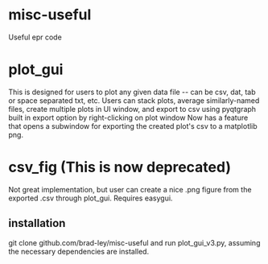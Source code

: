 # misc-useful
Useful epr code

# plot_gui
This is designed for users to plot any given data file -- can be csv, dat, tab or space separated txt, etc.
Users can stack plots, average similarly-named files, create multiple plots in UI window, and export to csv using pyqtgraph built in export option by right-clicking on plot window
Now has a feature that opens a subwindow for exporting the created plot's csv to a matplotlib png.


# csv_fig (This is now deprecated)
Not great implementation, but user can create a nice .png figure from the exported .csv through plot_gui. Requires easygui.

## installation
git clone github.com/brad-ley/misc-useful and run plot_gui_v3.py, assuming the necessary dependencies are installed.
